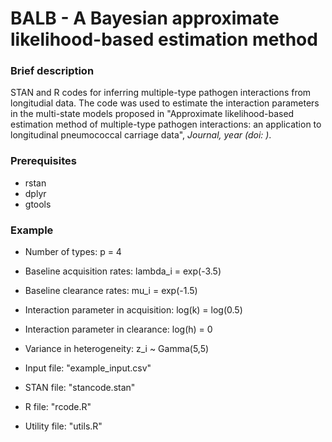 # BALB - A Bayesian approximate likelihood-based estimation method

### Brief description
STAN and R codes for inferring multiple-type pathogen interactions from longitudial data. The code was used to estimate the interaction parameters in the multi-state models proposed in "Approximate likelihood-based estimation method of multiple-type
pathogen interactions: an application to longitudinal pneumococcal carriage data", *Journal, year (doi: )*.

### Prerequisites
- rstan
- dplyr
- gtools

### Example
- Number of types: p = 4
- Baseline acquisition rates: lambda_i = exp(-3.5)
- Baseline clearance rates: mu_i = exp(-1.5)
- Interaction parameter in acquisition: log(k) = log(0.5)
- Interaction parameter in clearance: log(h) = 0
- Variance in heterogeneity: z_i ~ Gamma(5,5)

- Input file: "example_input.csv"
- STAN file: "stancode.stan"
- R file: "rcode.R"
- Utility file: "utils.R"
